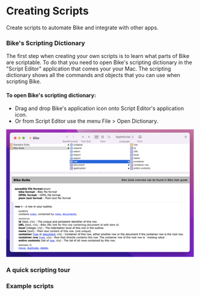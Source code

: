 # Creating Scripts

Create scripts to automate Bike and integrate with other apps.

### Bike's Scripting Dictionary

The first step when creating your own scripts is to learn what parts of Bike are scriptable. To do that you need to open Bike's scripting dictionary in the "Script Editor" application that comes your your Mac. The scripting dictionary shows all the commands and objects that you can use when scripting Bike.

#### To open Bike's scripting dictionary:

* &#x20;Drag and drop Bike's application icon onto Script Editor's application icon.
* Or from Script Editor use the menu File > Open Dictionary.

![](<../.gitbook/assets/Screen Shot 2022-05-05 at 12.20.00 PM.png>)

### A quick scripting tour

### Example scripts
